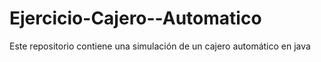 # Ejercicio-Cajero--Automatico
Este repositorio contiene una simulación de un cajero automático en java
